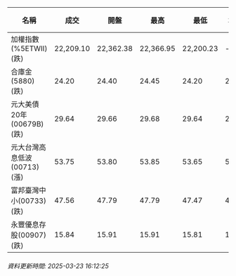 | 名稱 | 成交 | 開盤 | 最高 | 最低 | 均價 | 成交金額(億) | 昨收 | 漲跌幅 | 漲跌 | 總量 | 昨量 | 振幅 |
| -------- | -------- | -------- | -------- |-------- | -------- | -------- |-------- |-------- |-------- | -------- | -------- |-------- |
|加權指數(%5ETWII) (跌)|22,209.10|22,362.38|22,366.95|22,200.23|-|3,172.95|22,377.26|0.75%|168.16|6,350,167|0|0.75%|
|合庫金(5880) (跌)|24.20|24.40|24.45|24.20|24.25|4.83|24.45|1.02%|0.25|19,902|6,296|1.02%|
|元大美債20年(00679B) (跌)|29.64|29.66|29.68|29.64|29.65|5.30|29.70|0.20%|0.06|17,882|33,153|0.13%|
|元大台灣高息低波(00713) (漲)|53.75|53.80|53.85|53.65|53.75|18.83|53.70|0.09%|0.05|35,028|27,314|0.37%|
|富邦臺灣中小(00733) (跌)|47.56|47.79|47.79|47.47|47.59|0.235|47.65|0.19%|0.09|493|1,042|0.67%|
|永豐優息存股(00907) (跌)|15.84|15.91|15.91|15.81|15.83|0.104|15.92|0.50%|0.08|658|1,491|0.63%|
###### 資料更新時間: 2025-03-23 16:12:25